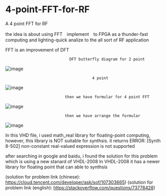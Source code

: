 # 4-point-FFT-for-RF
A 4 point FFT for RF

the idea is about using FFT　implement　to FPGA as a thunder-fast computing and lighting-quick analize to the all sort of RF application

FFT is an improvement of DFT

                                DFT butterfly diagram for 2 point
                                
![image](https://github.com/Stephen633/4-point-FFT-for-RF/assets/72491010/5847a014-1a11-43e1-aabf-5fa3fef1ab49)


                                          4 point
                                          
![image](https://github.com/Stephen633/4-point-FFT-for-RF/assets/72491010/e2b3aabd-2845-47d2-a07d-ef6ea7e2eaca)

                              then we have formular for 4 point FFT

![image](https://github.com/Stephen633/4-point-FFT-for-RF/assets/72491010/1d68abc2-350f-42eb-b3f2-455ee9442bc1)

                              then we have arrange the formular

![image](https://github.com/Stephen633/4-point-FFT-for-RF/assets/72491010/11374e81-cc5f-4284-a033-d2ef033244d1)


In this VHD file, i used math_real library for floating-point computing, however, this library is NOT suitable for synthsis. 
it returns ERROR: [Synth 8-502] non-constant real-valued expression is not supported 

after searching in google and baidu, i found the solution for this problem which is using a new stanard of VHDL-2008
In VHDL-2008 it has a newer library for floating point that can able to synthsis


(solution for problem link (chinese): https://cloud.tencent.com/developer/ask/sof/107303665)
(solution for problem link (english): https://stackoverflow.com/questions/73778428)
